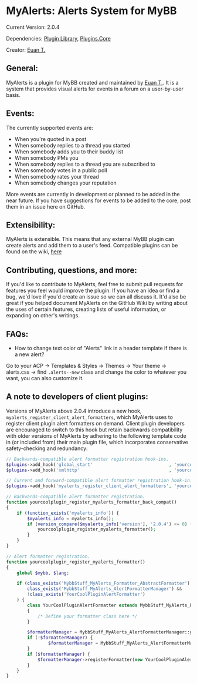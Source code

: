 MyAlerts: Alerts System for MyBB
==========================

Current Version: 2.0.4

Dependencies: [Plugin Library](http://mods.mybb.com/view/pluginlibrary), [Plugins.Core](https://github.com/MyBBStuff/Plugins.Core)

Creator: [Euan T.](http://www.euantor.com)

General:
-----------
MyAlerts is a plugin for MyBB created and maintained by [Euan T.](http://www.euantor.com). It is a system that provides visual alerts for events in a forum on a user-by-user basis.

Events:
----------
The currently supported events are:

+  When you're quoted in a post
+  When somebody replies to a thread you started
+  When somebody adds you to their buddy list
+  When somebody PMs you
+  When somebody replies to a thread you are subscribed to
+  When somebody votes in a public poll
+  When somebody rates your thread
+  When somebody changes your reputation

More events are currently in development or planned to be added in the near future. If you have suggestions for events to be added to the core, post them in an issue here on GitHub.

Extensibility:
----------------
MyAlerts is extensible. This means that any external MyBB plugin can create alerts and add them to a user's feed. Compatible plugins can be found on the wiki, [here](https://github.com/euantor/MyAlerts/wiki/Compatible-Plugins)

Contributing, questions, and more:
----------------------------------------------
If you'd like to contribute to MyAlerts, feel free to submit pull requests for features you feel would improve the plugin. If you have an idea or find a bug, we'd love if you'd create an issue so we can all discuss it. It'd also be great if you helped document MyAlerts on the GitHub Wiki by writing about the uses of certain features, creating lists of useful information, or expanding on other's writings.

FAQs:
----------------------------------------------
+  How to change text color of "Alerts" link in a header template if there is a new alert?

Go to your ACP -> Templates & Styles -> Themes -> Your theme -> alerts.css -> find `.alerts--new` class and change the color to whatever you want, you can also customize it.

A note to developers of client plugins:
---------------------------------------
Versions of MyAlerts above 2.0.4 introduce a new hook, `myalerts_register_client_alert_formatters`, which MyAlerts uses to register client plugin alert formatters on demand. Client plugin developers are encouraged to switch to this hook but retain backwards compatibility with older versions of MyAlerts by adhering to the following template code in (or included from) their main plugin file, which incorporates conservative safety-checking and redundancy:

```php
// Backwards-compatible alert formatter registration hook-ins.
$plugins->add_hook('global_start'                             , 'yourcoolplugin_register_myalerts_formatter_back_compat');
$plugins->add_hook('xmlhttp'                                  , 'yourcoolplugin_register_myalerts_formatter_back_compat', -2/* Prioritised one higher (more negative) than the MyAlerts hook into xmlhttp */);

// Current and forward-compatible alert formatter registration hook-in.
$plugins->add_hook('myalerts_register_client_alert_formatters', 'yourcoolplugin_register_myalerts_formatter');

// Backwards-compatible alert formatter registration.
function yourcoolplugin_register_myalerts_formatter_back_compat()
{
	if (function_exists('myalerts_info')) {
		$myalerts_info = myalerts_info();
		if (version_compare($myalerts_info['version'], '2.0.4') <= 0) {
			yourcoolplugin_register_myalerts_formatter();
		}
	}
}

// Alert formatter registration.
function yourcoolplugin_register_myalerts_formatter()
{
	global $mybb, $lang;

	if (class_exists('MybbStuff_MyAlerts_Formatter_AbstractFormatter') &&
	    class_exists('MybbStuff_MyAlerts_AlertFormatterManager') &&
	    !class_exists('YourCoolPluginAlertFormatter')
	) {
		class YourCoolPluginAlertFormatter extends MybbStuff_MyAlerts_Formatter_AbstractFormatter
		{
			/* Define your formatter class here */
		}

		$formatterManager = MybbStuff_MyAlerts_AlertFormatterManager::getInstance();
		if (!$formatterManager) {
		        $formatterManager = MybbStuff_MyAlerts_AlertFormatterManager::createInstance($mybb, $lang);
		}
		if ($formatterManager) {
			$formatterManager->registerFormatter(new YourCoolPluginAlertFormatter($mybb, $lang, 'yourcoolalertcode'));
		}
	}
}
```
